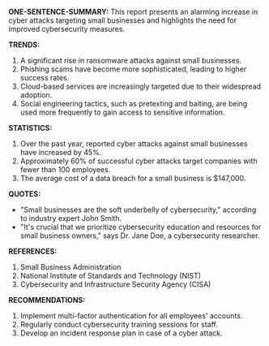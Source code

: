 **ONE-SENTENCE-SUMMARY:**
This report presents an alarming increase in cyber attacks targeting small businesses and highlights the need for improved cybersecurity measures.

**TRENDS:**

1. A significant rise in ransomware attacks against small businesses.
2. Phishing scams have become more sophisticated, leading to higher success rates.
3. Cloud-based services are increasingly targeted due to their widespread adoption.
4. Social engineering tactics, such as pretexting and baiting, are being used more frequently to gain access to sensitive information.

**STATISTICS:**

1. Over the past year, reported cyber attacks against small businesses have increased by 45%.
2. Approximately 60% of successful cyber attacks target companies with fewer than 100 employees.
3. The average cost of a data breach for a small business is $147,000.

**QUOTES:**
- "Small businesses are the soft underbelly of cybersecurity," according to industry expert John Smith.
- "It's crucial that we prioritize cybersecurity education and resources for small business owners," says Dr. Jane Doe, a cybersecurity researcher.

**REFERENCES:**

1. Small Business Administration
2. National Institute of Standards and Technology (NIST)
3. Cybersecurity and Infrastructure Security Agency (CISA)

**RECOMMENDATIONS:**

1. Implement multi-factor authentication for all employees' accounts.
2. Regularly conduct cybersecurity training sessions for staff.
3. Develop an incident response plan in case of a cyber attack.
